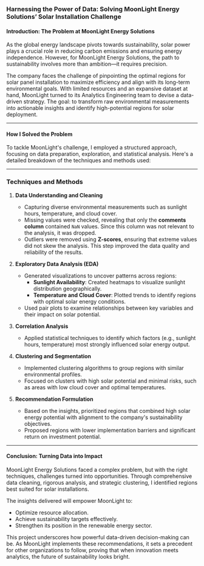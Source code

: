 ### **Harnessing the Power of Data: Solving MoonLight Energy Solutions’ Solar Installation Challenge**

#### **Introduction: The Problem at MoonLight Energy Solutions**  
As the global energy landscape pivots towards sustainability, solar power plays a crucial role in reducing carbon emissions and ensuring energy independence. However, for MoonLight Energy Solutions, the path to sustainability involves more than ambition—it requires precision.  

The company faces the challenge of pinpointing the optimal regions for solar panel installation to maximize efficiency and align with its long-term environmental goals. With limited resources and an expansive dataset at hand, MoonLight turned to its Analytics Engineering team to devise a data-driven strategy. The goal: to transform raw environmental measurements into actionable insights and identify high-potential regions for solar deployment.

---

#### **How I Solved the Problem**  

To tackle MoonLight's challenge, I employed a structured approach, focusing on data preparation, exploration, and statistical analysis. Here's a detailed breakdown of the techniques and methods used:

---

### **Techniques and Methods**  

1. **Data Understanding and Cleaning**  
   - Capturing diverse environmental measurements such as sunlight hours, temperature, and cloud cover.  
   - Missing values were checked, revealing that only the **comments column** contained `NaN` values. Since this column was not relevant to the analysis, it was dropped.  
   - Outliers were removed using **Z-scores**, ensuring that extreme values did not skew the analysis. This step improved the data quality and reliability of the results.

2. **Exploratory Data Analysis (EDA)**  
   - Generated visualizations to uncover patterns across regions:  
     - **Sunlight Availability**: Created heatmaps to visualize sunlight distribution geographically.  
     - **Temperature and Cloud Cover**: Plotted trends to identify regions with optimal solar energy conditions.  
   - Used pair plots to examine relationships between key variables and their impact on solar potential.  

3. **Correlation Analysis**  
   - Applied statistical techniques to identify which factors (e.g., sunlight hours, temperature) most strongly influenced solar energy output.  

4. **Clustering and Segmentation**  
   - Implemented clustering algorithms to group regions with similar environmental profiles.  
   - Focused on clusters with high solar potential and minimal risks, such as areas with low cloud cover and optimal temperatures.

5. **Recommendation Formulation**  
   - Based on the insights, prioritized regions that combined high solar energy potential with alignment to the company's sustainability objectives.  
   - Proposed regions with lower implementation barriers and significant return on investment potential.

---

#### **Conclusion: Turning Data into Impact**  
MoonLight Energy Solutions faced a complex problem, but with the right techniques, challenges turned into opportunities. Through comprehensive data cleaning, rigorous analysis, and strategic clustering, I identified regions best suited for solar installations.  

The insights delivered will empower MoonLight to:  
- Optimize resource allocation.  
- Achieve sustainability targets effectively.  
- Strengthen its position in the renewable energy sector.  

This project underscores how powerful data-driven decision-making can be. As MoonLight implements these recommendations, it sets a precedent for other organizations to follow, proving that when innovation meets analytics, the future of sustainability looks bright.
